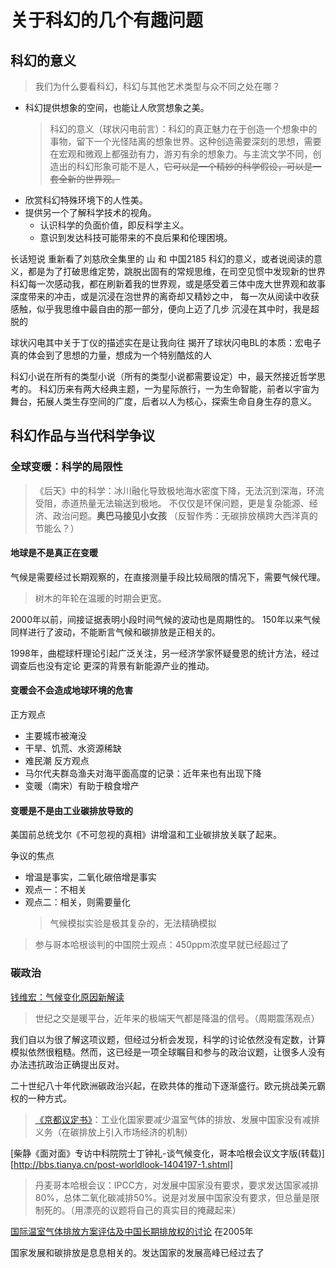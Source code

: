 # 关于科幻的几个有趣问题

## 科幻的意义

> 我们为什么要看科幻，科幻与其他艺术类型与众不同之处在哪？

* 科幻提供想象的空间，也能让人欣赏想象之美。
    > 科幻的意义（球状闪电前言）：科幻的真正魅力在于创造一个想象中的事物，留下一个光怪陆离的想象世界。这种创造需要深刻的思想，需要在宏观和微观上都强劲有力，游刃有余的想象力。与主流文学不同，创造出的科幻形象可能不是人，~~它可以是一个精妙的科学假设，可以是一套全新的世界观。~~
* 欣赏科幻特殊环境下的人性美。
* 提供另一个了解科学技术的视角。
    * 认识科学的负面价值，即反科学主义。
    * 意识到发达科技可能带来的不良后果和伦理困境。



长话短说
重新看了刘慈欣全集里的 山 和 中国2185
科幻的意义，或者说阅读的意义，都是为了打破思维定势，跳脱出固有的常规思维，在司空见惯中发现新的世界
科幻每一次感动我，都在刷新着我的世界观，或是感受着三体中庞大世界观和故事深度带来的冲击，或是沉浸在泡世界的离奇却又精妙之中，
每一次从阅读中收获感触，似乎我思维中最自由的那一部分，便向上迈了几步
沉浸在其中时，我是超脱的




球状闪电其中关于丁仪的描述实在是让我向往
揭开了球状闪电BL的本质：宏电子
真的体会到了思想的力量，想成为一个特别酷炫的人



科幻小说在所有的类型小说（所有的类型小说都需要设定）中，最天然接近哲学思考的。
科幻历来有两大经典主题，一为星际旅行，一为生命智能，前者以宇宙为舞台，拓展人类生存空间的广度，后者以人为核心，探索生命自身生存的意义。

## 科幻作品与当代科学争议

### 全球变暖：科学的局限性

> 《后天》中的科学：冰川融化导致极地海水密度下降，无法沉到深海，环流受阻，赤道热量无法输送到极地。
> 不仅仅是环保问题，更是复杂能源、经济、政治问题。**奥巴马接见小女孩** （反智作秀：无碳排放横跨大西洋真的节能么？）

#### 地球是不是真正在变暖

气候是需要经过长期观察的，在直接测量手段比较局限的情况下，需要气候代理。

> 树木的年轮在温暖的时期会更宽。

2000年以前，间接证据表明小段时间气候的波动也是周期性的。
150年以来气候同样进行了波动，不能断言气候和碳排放是正相关的。

1998年，曲棍球杆理论引起广泛关注，另一经济学家怀疑曼恩的统计方法，经过调查后也没有定论
更深的背景有新能源产业的推动。


#### 变暖会不会造成地球环境的危害

正方观点
* 主要城市被淹没
* 干旱、饥荒、水资源稀缺
* 难民潮
反方观点
* 马尔代夫群岛渔夫对海平面高度的记录：近年来也有出现下降
* 变暖（南宋）有助于粮食增产



#### 变暖是不是由工业碳排放导致的

美国前总统戈尔《不可忽视的真相》讲增温和工业碳排放关联了起来。

争议的焦点
* 增温是事实，二氧化碳倍增是事实
* 观点一：不相关
* 观点二：相关，则需要量化
    > 气候模拟实验是极其复杂的，无法精确模拟

> 参与哥本哈根谈判的中国院士观点：450ppm浓度早就已经超过了

### 碳政治

[钱维宏：气候变化原因新解读]()

> 世纪之交是暖平台，近年来的极端天气都是降温的信号。（周期震荡观点）


我们自以为很了解这项议题，但经过分析会发现，科学的讨论依然没有定数，计算模拟依然很粗糙。然而，这已经是一项全球瞩目和参与的政治议题，让很多人没有办法违抗政治正确提出反对。

二十世纪八十年代欧洲碳政治兴起，在欧共体的推动下逐渐盛行。欧元挑战美元霸权的一种方式。

> [《京都议定书》](https://baike.baidu.com/item/%E4%BA%AC%E9%83%BD%E8%AE%AE%E5%AE%9A%E4%B9%A6/761287?fr=aladdin)：工业化国家要减少温室气体的排放、发展中国家没有减排义务（在碳排放上引入市场经济的机制）

[柴静《面对面》专访中科院院士丁钟礼-谈气候变化，哥本哈根会议文字版(转载)][http://bbs.tianya.cn/post-worldlook-1404197-1.shtml]

> 丹麦哥本哈根会议：IPCC方，对发展中国家没有要求，要求发达国家减排80%，总体二氧化碳减排50%。说是对发展中国家没有要求，但总量是限制死的。（用漂亮的议题将自己的真实目的掩藏起来）

[国际温室气体排放方案评估及中国长期排放权的讨论]()
在2005年

国家发展和碳排放是息息相关的。发达国家的发展高峰已经过去了